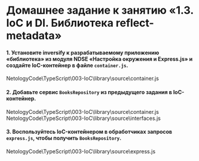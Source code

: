 # Домашнее задание к занятию «1.3. IoС и DI.  Библиотека reflect-metadata»

#### 1. Установите inversify к разрабатываемому приложению «библиотека» из модуля NDSE «Настройка окружения и Express.js» и создайте IoC-контейнер в файле `container.js`.

NetologyCode\TypeScript\003-IoC\library\source\container.js

#### 2. Добавьте сервис `BooksRepository` из предыдущего задания в IoC-контейнер.

NetologyCode\TypeScript\003-IoC\library\source\container.js
NetologyCode\TypeScript\003-IoC\library\source\interfaces.js

#### 3. Воспользуйтесь IoC-контейнером в обработчиках запросов `express.js`, чтобы получить `BooksRepository`.

NetologyCode\TypeScript\003-IoC\library\source\express.js